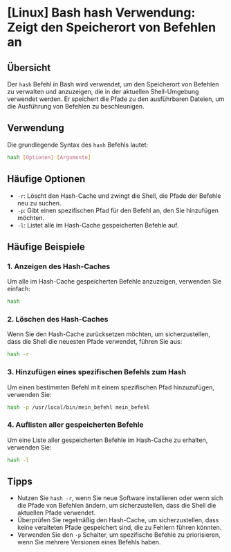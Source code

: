 # [Linux] Bash hash Verwendung: Zeigt den Speicherort von Befehlen an

## Übersicht
Der `hash` Befehl in Bash wird verwendet, um den Speicherort von Befehlen zu verwalten und anzuzeigen, die in der aktuellen Shell-Umgebung verwendet werden. Er speichert die Pfade zu den ausführbaren Dateien, um die Ausführung von Befehlen zu beschleunigen.

## Verwendung
Die grundlegende Syntax des `hash` Befehls lautet:

```bash
hash [Optionen] [Argumente]
```

## Häufige Optionen
- `-r`: Löscht den Hash-Cache und zwingt die Shell, die Pfade der Befehle neu zu suchen.
- `-p`: Gibt einen spezifischen Pfad für den Befehl an, den Sie hinzufügen möchten.
- `-l`: Listet alle im Hash-Cache gespeicherten Befehle auf.

## Häufige Beispiele

### 1. Anzeigen des Hash-Caches
Um alle im Hash-Cache gespeicherten Befehle anzuzeigen, verwenden Sie einfach:

```bash
hash
```

### 2. Löschen des Hash-Caches
Wenn Sie den Hash-Cache zurücksetzen möchten, um sicherzustellen, dass die Shell die neuesten Pfade verwendet, führen Sie aus:

```bash
hash -r
```

### 3. Hinzufügen eines spezifischen Befehls zum Hash
Um einen bestimmten Befehl mit einem spezifischen Pfad hinzuzufügen, verwenden Sie:

```bash
hash -p /usr/local/bin/mein_befehl mein_befehl
```

### 4. Auflisten aller gespeicherten Befehle
Um eine Liste aller gespeicherten Befehle im Hash-Cache zu erhalten, verwenden Sie:

```bash
hash -l
```

## Tipps
- Nutzen Sie `hash -r`, wenn Sie neue Software installieren oder wenn sich die Pfade von Befehlen ändern, um sicherzustellen, dass die Shell die aktuellen Pfade verwendet.
- Überprüfen Sie regelmäßig den Hash-Cache, um sicherzustellen, dass keine veralteten Pfade gespeichert sind, die zu Fehlern führen könnten.
- Verwenden Sie den `-p` Schalter, um spezifische Befehle zu priorisieren, wenn Sie mehrere Versionen eines Befehls haben.